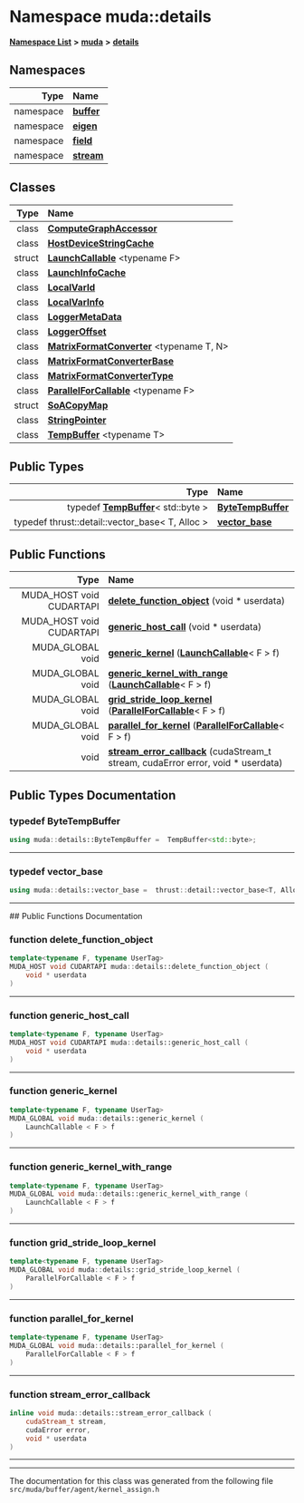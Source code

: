 

# Namespace muda::details



[**Namespace List**](namespaces.md) **>** [**muda**](namespacemuda.md) **>** [**details**](namespacemuda_1_1details.md)


















## Namespaces

| Type | Name |
| ---: | :--- |
| namespace | [**buffer**](namespacemuda_1_1details_1_1buffer.md) <br> |
| namespace | [**eigen**](namespacemuda_1_1details_1_1eigen.md) <br> |
| namespace | [**field**](namespacemuda_1_1details_1_1field.md) <br> |
| namespace | [**stream**](namespacemuda_1_1details_1_1stream.md) <br> |


## Classes

| Type | Name |
| ---: | :--- |
| class | [**ComputeGraphAccessor**](classmuda_1_1details_1_1_compute_graph_accessor.md) <br> |
| class | [**HostDeviceStringCache**](classmuda_1_1details_1_1_host_device_string_cache.md) <br> |
| struct | [**LaunchCallable**](structmuda_1_1details_1_1_launch_callable.md) &lt;typename F&gt;<br> |
| class | [**LaunchInfoCache**](classmuda_1_1details_1_1_launch_info_cache.md) <br> |
| class | [**LocalVarId**](classmuda_1_1details_1_1_local_var_id.md) <br> |
| class | [**LocalVarInfo**](classmuda_1_1details_1_1_local_var_info.md) <br> |
| class | [**LoggerMetaData**](classmuda_1_1details_1_1_logger_meta_data.md) <br> |
| class | [**LoggerOffset**](classmuda_1_1details_1_1_logger_offset.md) <br> |
| class | [**MatrixFormatConverter**](classmuda_1_1details_1_1_matrix_format_converter.md) &lt;typename T, N&gt;<br> |
| class | [**MatrixFormatConverterBase**](classmuda_1_1details_1_1_matrix_format_converter_base.md) <br> |
| class | [**MatrixFormatConverterType**](classmuda_1_1details_1_1_matrix_format_converter_type.md) <br> |
| class | [**ParallelForCallable**](classmuda_1_1details_1_1_parallel_for_callable.md) &lt;typename F&gt;<br> |
| struct | [**SoACopyMap**](structmuda_1_1details_1_1_so_a_copy_map.md) <br> |
| class | [**StringPointer**](classmuda_1_1details_1_1_string_pointer.md) <br> |
| class | [**TempBuffer**](classmuda_1_1details_1_1_temp_buffer.md) &lt;typename T&gt;<br> |


## Public Types

| Type | Name |
| ---: | :--- |
| typedef [**TempBuffer**](classmuda_1_1details_1_1_temp_buffer.md)&lt; std::byte &gt; | [**ByteTempBuffer**](#typedef-bytetempbuffer)  <br> |
| typedef thrust::detail::vector\_base&lt; T, Alloc &gt; | [**vector\_base**](#typedef-vector_base)  <br> |




















## Public Functions

| Type | Name |
| ---: | :--- |
|  MUDA\_HOST void CUDARTAPI | [**delete\_function\_object**](#function-delete_function_object) (void \* userdata) <br> |
|  MUDA\_HOST void CUDARTAPI | [**generic\_host\_call**](#function-generic_host_call) (void \* userdata) <br> |
|  MUDA\_GLOBAL void | [**generic\_kernel**](#function-generic_kernel) ([**LaunchCallable**](structmuda_1_1details_1_1_launch_callable.md)&lt; F &gt; f) <br> |
|  MUDA\_GLOBAL void | [**generic\_kernel\_with\_range**](#function-generic_kernel_with_range) ([**LaunchCallable**](structmuda_1_1details_1_1_launch_callable.md)&lt; F &gt; f) <br> |
|  MUDA\_GLOBAL void | [**grid\_stride\_loop\_kernel**](#function-grid_stride_loop_kernel) ([**ParallelForCallable**](classmuda_1_1details_1_1_parallel_for_callable.md)&lt; F &gt; f) <br> |
|  MUDA\_GLOBAL void | [**parallel\_for\_kernel**](#function-parallel_for_kernel) ([**ParallelForCallable**](classmuda_1_1details_1_1_parallel_for_callable.md)&lt; F &gt; f) <br> |
|  void | [**stream\_error\_callback**](#function-stream_error_callback) (cudaStream\_t stream, cudaError error, void \* userdata) <br> |




























## Public Types Documentation




### typedef ByteTempBuffer 

```C++
using muda::details::ByteTempBuffer =  TempBuffer<std::byte>;
```




<hr>



### typedef vector\_base 

```C++
using muda::details::vector_base =  thrust::detail::vector_base<T, Alloc>;
```




<hr>
## Public Functions Documentation




### function delete\_function\_object 

```C++
template<typename F, typename UserTag>
MUDA_HOST void CUDARTAPI muda::details::delete_function_object (
    void * userdata
) 
```




<hr>



### function generic\_host\_call 

```C++
template<typename F, typename UserTag>
MUDA_HOST void CUDARTAPI muda::details::generic_host_call (
    void * userdata
) 
```




<hr>



### function generic\_kernel 

```C++
template<typename F, typename UserTag>
MUDA_GLOBAL void muda::details::generic_kernel (
    LaunchCallable < F > f
) 
```




<hr>



### function generic\_kernel\_with\_range 

```C++
template<typename F, typename UserTag>
MUDA_GLOBAL void muda::details::generic_kernel_with_range (
    LaunchCallable < F > f
) 
```




<hr>



### function grid\_stride\_loop\_kernel 

```C++
template<typename F, typename UserTag>
MUDA_GLOBAL void muda::details::grid_stride_loop_kernel (
    ParallelForCallable < F > f
) 
```




<hr>



### function parallel\_for\_kernel 

```C++
template<typename F, typename UserTag>
MUDA_GLOBAL void muda::details::parallel_for_kernel (
    ParallelForCallable < F > f
) 
```




<hr>



### function stream\_error\_callback 

```C++
inline void muda::details::stream_error_callback (
    cudaStream_t stream,
    cudaError error,
    void * userdata
) 
```




<hr>

------------------------------
The documentation for this class was generated from the following file `src/muda/buffer/agent/kernel_assign.h`

